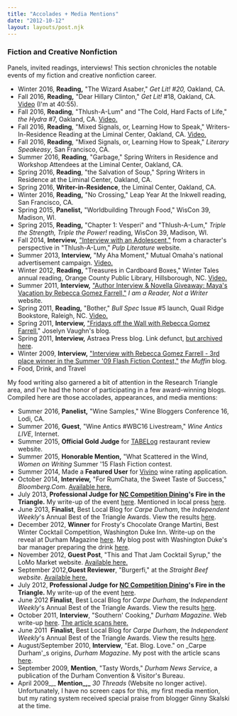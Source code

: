 ```yaml
---
title: "Accolades + Media Mentions"
date: "2012-10-12"
layout: layouts/post.njk
---
```


### Fiction and Creative Nonfiction

Panels, invited readings, interviews! This section chronicles the notable events of my fiction and creative nonfiction career.

- Winter 2016, **Reading,** "The Wizard Asaber," _Get Lit! #20,_ Oakland, CA.
- Fall 2016, **Reading,** "Dear Hillary Clinton," _Get Lit!_ #18, Oakland, CA. [Video](https://www.facebook.com/iamchristineno/videos/vb.144800029/584018237059/?type=2&theater) (I'm at 40:55).
- Fall 2016, **Reading**, "Thlush-A-Lum" and "The Cold, Hard Facts of Life," _the Hydra_ #7, Oakland, CA. [Video.](https://www.facebook.com/thegourmez/videos/vb.567409606/10154024179264607/?type=2&theater)
- Fall 2016, **Reading**, "Mixed Signals, or, Learning How to Speak," Writers-In-Residence Reading at the Liminal Center, Oakland, CA. [Video.](https://www.facebook.com/thegourmez/videos/vb.567409606/10153953607244607/?type=2&theater)
- Fall 2016, **Reading**, "Mixed Signals, or, Learning How to Speak," _Literary Speakeasy_, San Francisco, CA.
- Summer 2016, **Reading**, "Garbage," Spring Writers in Residence and Workshop Attendees at the Liminal Center, Oakland, CA.
- Spring 2016, **Reading**, "the Salvation of Soup," Spring Writers in Residence at the Liminal Center, Oakland, CA.
- Spring 2016, **Writer-in-Residence**, the Liminal Center, Oakland, CA.
- Winter 2016, **Reading,** "No Crossing," Leap Year At the Inkwell reading, San Francisco, CA.
- Spring 2015, **Panelist,** "Worldbuilding Through Food," WisCon 39, Madison, WI.
- Spring 2015, **Reading,** "Chapter 1: Vesperi" and "Thlush-A-Lum," _Triple the Strength, Triple the Power!_ reading, WisCon 39, Madison, WI.
- Fall 2014, **Interview,** ["Interview with an Adolescent,"](http://pulpliterature.com/interview-with-an-adolescent/) from a character's perspective in "Thlush-A-Lum," _Pulp Literature_ website.
- Summer 2013, **Interview,** "My Aha Moment," Mutual Omaha's national advertisement campaign. [Video.](https://youtu.be/2pS2AxvwWFo) 
- Winter 2012, **Reading,** "Treasures in Cardboard Boxes," Winter Tales annual reading, Orange County Public Library, Hillsborough, NC. [Video.](https://youtu.be/RASxC6VbDnw)
- Summer 2011, **Interview,** ["Author Interview & Novella Giveaway: Maya's Vacation by Rebecca Gomez Farrell,"](http://www.iamareader.com/2011/06/author-interview-novella-giveaway-mayas-vacation-by-rebecca-gomez-farrell.html) _I am a Reader, Not a Writer_ website.
- Spring 2011, **Reading,** "Bother," _Bull Spec_ Issue #5 launch, Quail Ridge Bookstore, Raleigh, NC. [Video.](https://vimeo.com/22656890)
- Spring 2011, **Interview,** ["Fridays off the Wall with Rebecca Gomez Farrell,](http://joselynvaughn.blogspot.com/search/label/Rebecca%20Gomez%20Farrell)" Joselyn Vaughn's blog.
- Spring 2011, **Interview,** Astraea Press blog. Link defunct, [but archived here](/blog/2012/05/interview-bragging-promoting-mayas-vacation/).
- Winter 2009, **Interview,** ["Interview with Rebecca Gomez Farrell - 3rd place winner in the Summer '09 Flash Fiction Contest,"](/blog/2012/05/interview-bragging-promoting-mayas-vacation/) _the Muffin_ blog.
- Food, Drink, and Travel

My food writing also garnered a bit of attention in the Research Triangle area, and I've had the honor of participating in a few award-winning blogs. Compiled here are those accolades, appearances, and media mentions:

- Summer 2016, **Panelist,** "Wine Samples," Wine Bloggers Conference 16, Lodi, CA.
- Summer 2016, **Guest**, "Wine Antics #WBC16 Livestream," _Wine Antics LIVE_, Internet.
- Summer 2015, **Official Gold Judge** for [TABELog](http://www.tabelog.us/?area=new-york) restaurant review website.
- Summer 2015, **Honorable Mention,** "What Scattered in the Wind, _Women on Writing_ Summer '15 Flash Fiction contest.
- Summer 2014, Made a **Featured User** for [Vivino](http://vivino.com) wine rating application.
- October 2014, **Interview,** "For RumChata, the Sweet Taste of Success," _Bloomberg.Com_. [Available here.](http://www.businessweek.com/articles/2014-10-09/rumchatas-success-is-game-changer-among-cream-liqueurs)
- July 2013, **Professional Judge for [NC Competition Dining](http://www.competitiondining.com/)'s Fire in the Triangle.** My write-up of the event [here](/blog/2013/07/fire-in-the-triangle-battle-market-vs-new-southern-kitchen/ "Fire in the Triangle: Battle Market vs. New Southern Kitchen"). Mentioned in local press [here](http://www.wral.com/fire-in-the-triangle-heirloom-tomatoes-and-topo-distillery-/12691432/).
- June 2013, **Finalist**, Best Local Blog for _Carpe Durham_, the _Independent Weekly_'s Annual Best of the Triangle Awards. View the results [here](http://www.indyweek.com/indyweek/best-of-the-triangle-2013-readers-choice-poll-winners-and-finalists/Content?oid=3648410&storyPage=2).
- December 2012, **Winner** for Frosty's Chocolate Orange Martini, Best Winter Cocktail Competition, Washington Duke Inn. Write-up on the reveal at Durham Magazine [here](http://www.durhammag.com/blogs/durham-magazine-blog/washington-duke-cocktail-recipe-contest/ "Cocktail Reveal"). My blog post with Washington Duke's  bar manager preparing the drink [here](/blog/2012/12/frostys-chocolate-orange-martinin-washington-duke/ "Bragging Post").
- November 2012, **Guest Post**, "This and That Jam Cocktail Syrup," the LoMo Market website. [Available here.](http://lomomarket.com/2012/11/this-and-that-jam-cocktail-syrup/ "LoMo Market")
- September 2012,**Guest Reviewer**, "Burgerfi," at the _Straight Beef website_. [Available here.](http://thestraightbeef.com/?cat=78 "Burgerfi")
- July 2012, **Professional Judge for [NC Competition Dining](http://www.competitiondining.com/)'s Fire in the Triangle.** My write-up of the event [here](/blog/2012/06/fire-in-the-triangle-round-6/ "Fire in the Triangle Round 6").
- June 2012 **Finalist**, Best Local Blog for _Carpe Durham_, the _Independent Weekly_'s Annual Best of the Triangle Awards. View the results [here](http://www.indyweek.com/indyweek/best-of-the-triangle-2012-readers-choice-poll-winners-and-finalists/Content?oid=3081364).
- October 2011, **Interview**, "Southern' Cooking," _Durham Magazine_. Web write-up [here](http://www.durhammag.com/dining/southern-cookin%27/ "Durham Magazine"). [The article scans here.](https://d2ypg8o05lff0b.cloudfront.net/wp-content/uploads/sites/3/2010/10/DurhamMagSouthDurhamInterview.pdf)
- June 2011  **Finalist**, Best Local Blog for _Carpe Durham_, the _Independent Weekly_'s Annual Best of the Triangle Awards. View the results [here](http://www.indyweek.com/indyweek/best-of-the-triangle-2011-readers-choice-poll-winners/Content?oid=2522344 "Indy Week 2011 Rankings").
- August/September 2010, **Interview**, "Eat. Blog. Love." on _Carpe Durham'_s origins, _Durham Magazine_. My post with the article scans [here](/blog/2012/05/interview-bragging-durham-magazine/ "Interview Bragging – Durham Magazine").
- September 2009, **Mention**, "Tasty Words," _Durham News Service_, a publication of the Durham Convention & Visitor's Bureau.
- April 2009_,_ **Mention_,_** _30 Threads_ (Website no longer active). Unfortunately, I have no screen caps for this, my first media mention, but my rating system received special praise from blogger Ginny Skalski at the time.
